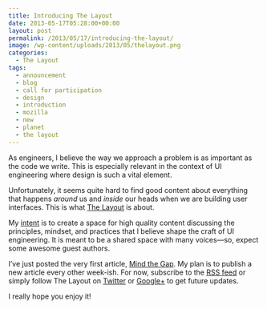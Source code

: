 ```yaml
---
title: Introducing The Layout
date: 2013-05-17T05:28:00+00:00
layout: post
permalink: /2013/05/17/introducing-the-layout/
image: /wp-content/uploads/2013/05/thelayout.png
categories:
  - The Layout
tags:
  - announcement
  - blog
  - call for participation
  - design
  - introduction
  - mozilla
  - new
  - planet
  - the layout
---
```

As engineers, I believe the way we approach a problem is as important as the
code we write. This is especially relevant in the context of UI engineering
where design is such a vital element.

Unfortunately, it seems quite hard to find good content about everything that
happens _around_ us and _inside_ our heads when we are building user
interfaces. This is what [The Layout](http://thelayout.cc) is about.

My [intent](http://thelayout.cc/preamble/) is to create a space for high
quality content discussing the principles, mindset, and practices that I
believe shape the craft of UI engineering. It is meant to be a shared space
with many voices—so, expect some awesome guest authors.

I’ve just posted the very first article, [Mind the
Gap](http://thelayout.cc/mind-the-gap/). My plan is to publish a new article
every other week-ish. For now, subscribe to the [RSS
feed](http://thelayout.cc/feed/) or simply follow The Layout on
[Twitter](http://twitter.com/readthelayout) or
[Google+](https://plus.google.com/u/0/109366488041901352956/posts) to get
future updates.

I really hope you enjoy it!
